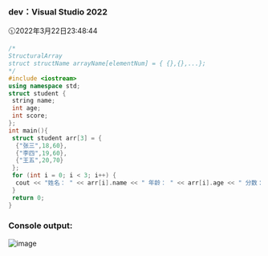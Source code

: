 ### dev：Visual Studio 2022
🕥2022年3月22日23:48:44
```C++
/*
StructuralArray
struct structName arrayName[elementNum] = { {},{},...};
*/
#include <iostream>
using namespace std;
struct student {
 string name;
 int age;
 int score;
};
int main(){
 struct student arr[3] = {
  {"张三",18,60},
  {"李四",19,60},
  {"王五",20,70}
 };
 for (int i = 0; i < 3; i++) {
  cout << "姓名： " << arr[i].name << " 年龄： " << arr[i].age << " 分数： " << arr[i].score << endl;
 }
 return 0;
}
```
### Console output:
![image](https://user-images.githubusercontent.com/39286292/159523000-b468d01a-c5dc-4e3c-933d-780229809588.png)
